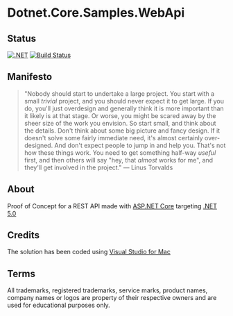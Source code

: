 # Dotnet.Core.Samples.WebApi

## Status

[![.NET](https://github.com/nanotaboada/Dotnet.Core.Samples.WebApi/actions/workflows/dotnet.yml/badge.svg)](https://github.com/nanotaboada/Dotnet.Core.Samples.WebApi/actions/workflows/dotnet.yml)
[![Build Status](https://dev.azure.com/nanotaboada/Dotnet.Core.Samples.WebApi/_apis/build/status/Dotnet.Core.Samples.WebApi?branchName=master)](https://dev.azure.com/nanotaboada/Dotnet.Core.Samples.WebApi/_build/latest?definitionId=10&branchName=master)

## Manifesto

> "Nobody should start to undertake a large project. You start with a small _trivial_ project, and you should never expect it to get large. If you do, you'll just overdesign and generally think it is more important than it likely is at that stage. Or worse, you might be scared away by the sheer size of the work you envision. So start small, and think about the details. Don't think about some big picture and fancy design. If it doesn't solve some fairly immediate need, it's almost certainly over-designed. And don't expect people to jump in and help you. That's not how these things work. You need to get something half-way _useful_ first, and then others will say "hey, that _almost_ works for me", and they'll get involved in the project." — Linus Torvalds

## About

Proof of Concept for a REST API made with [ASP.NET Core](https://docs.microsoft.com/en-us/aspnet/core/?view=aspnetcore-5.0) targeting [.NET 5.0](https://docs.microsoft.com/en-us/dotnet/core/dotnet-five)

## Credits

The solution has been coded using [Visual Studio for Mac](https://visualstudio.microsoft.com/vs/mac/)

## Terms

All trademarks, registered trademarks, service marks, product names, company names or logos are property of their respective owners and are used for educational purposes only.